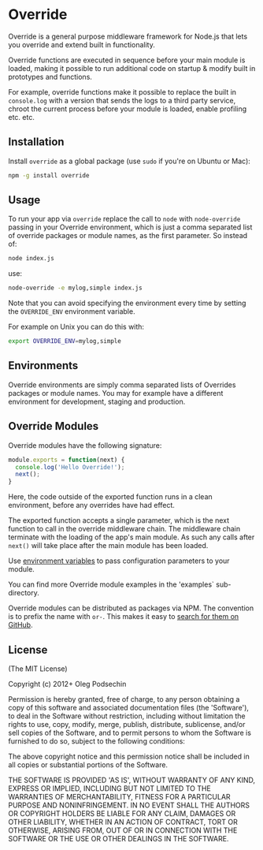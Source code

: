 # Override

Override is a general purpose middleware framework for Node.js that lets you 
override and extend built in functionality.

Override functions are executed in sequence before your main module is loaded, making 
it possible to run additional code on startup & modify built in prototypes and 
functions.

For example, override functions make it possible to replace the built in `console.log` 
with a version that sends the logs to a third party service, chroot the current process 
before your module is loaded, enable profiling etc. etc.

## Installation

Install `override` as a global package (use `sudo` if you're on Ubuntu or Mac):

```bash
npm -g install override
```

## Usage

To run your app via `override` replace the call to `node` with `node-override` passing
in your Override environment, which is just a comma separated list of override packages
 or module names, as the first parameter. So instead of:

```bash
node index.js
``` 

use:

```bash
node-override -e mylog,simple index.js
``` 

Note that you can avoid specifying the environment every time by setting the `OVERRIDE_ENV` environment variable.

For example on Unix you can do this with:

```bash
export OVERRIDE_ENV=mylog,simple
``` 

## Environments

Override environments are simply comma separated lists of Overrides packages
 or module names. You may for example have a different environment for development, staging and production.

## Override Modules

Override modules have the following signature:

```js
module.exports = function(next) {
  console.log('Hello Override!');
  next();
}
```

Here, the code outside of the exported function runs in a clean environment, before any overrides have had effect.

The exported function accepts a single parameter, which is the next function to call in the override middleware chain. 
The middleware chain terminate with the loading of the app's main module. As such any calls after `next()` will take 
place after the main module has been loaded.

Use [environment variables](http://nodejs.org/api/process.html#process_process_env) to pass configuration parameters to your module.

You can find more Override module examples in the 'examples` sub-directory.

Override modules can be distributed as packages via NPM. The convention is to prefix the name with `or-`. This 
makes it easy to [search for them on GitHub](https://github.com/search?q=or-*&repo=&langOverride=&start_value=1&type=Repositories&language=JavaScript).

## License 

(The MIT License)

Copyright (c) 2012+ Oleg Podsechin

Permission is hereby granted, free of charge, to any person obtaining
a copy of this software and associated documentation files (the
'Software'), to deal in the Software without restriction, including
without limitation the rights to use, copy, modify, merge, publish,
distribute, sublicense, and/or sell copies of the Software, and to
permit persons to whom the Software is furnished to do so, subject to
the following conditions:

The above copyright notice and this permission notice shall be
included in all copies or substantial portions of the Software.

THE SOFTWARE IS PROVIDED 'AS IS', WITHOUT WARRANTY OF ANY KIND,
EXPRESS OR IMPLIED, INCLUDING BUT NOT LIMITED TO THE WARRANTIES OF
MERCHANTABILITY, FITNESS FOR A PARTICULAR PURPOSE AND NONINFRINGEMENT.
IN NO EVENT SHALL THE AUTHORS OR COPYRIGHT HOLDERS BE LIABLE FOR ANY
CLAIM, DAMAGES OR OTHER LIABILITY, WHETHER IN AN ACTION OF CONTRACT,
TORT OR OTHERWISE, ARISING FROM, OUT OF OR IN CONNECTION WITH THE
SOFTWARE OR THE USE OR OTHER DEALINGS IN THE SOFTWARE.

